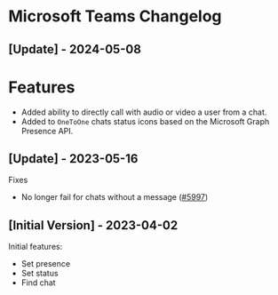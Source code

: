 # Microsoft Teams Changelog

## [Update] - 2024-05-08

# Features

- Added ability to directly call with audio or video a user from a chat. 
- Added to `OneToOne` chats status icons based on the Microsoft Graph Presence API.

## [Update] - 2023-05-16

Fixes

- No longer fail for chats without a message ([#5997](https://github.com/raycast/extensions/issues/5997))

## [Initial Version] - 2023-04-02

Initial features:

- Set presence
- Set status
- Find chat